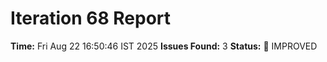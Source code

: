 # Iteration 68 Report
**Time:** Fri Aug 22 16:50:46 IST 2025
**Issues Found:** 3
**Status:** 🔧 IMPROVED
